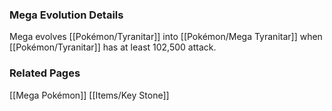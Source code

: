 ### Mega Evolution Details
Mega evolves [[Pokémon/Tyranitar]] into [[Pokémon/Mega Tyranitar]] when [[Pokémon/Tyranitar]] has at least 102,500 attack.

### Related Pages
[[Mega Pokémon]]
[[Items/Key Stone]]